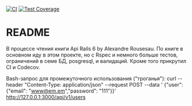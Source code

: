 [![CI](https://github.com/Lyams/book_api/actions/workflows/ci.yml/badge.svg)](https://github.com/Lyams/book_api/actions/workflows/ci.yml)
[![Test Coverage](https://codecov.io/gh/lyams/book_api/graph/badge.svg)](https://codecov.io/gh/lyams/book_api)
# README
В процессе чтения книги Api Rails 6 by Alexandre Rousesau.
По книге в основном иду в этом проекте, но с Rspec и немного
больше тестов, ограничений в семе БД, posgresql, и валидаций. Кроме того прикрутил CI и Codecov.

Bash-запрос для промежуточного использования ("троганья"):
curl --header "Content-Type: application/json" --request POST --data ' {"user": {"email": "www@em.em","password": "111"}}' http://127.0.0.1:3000/api/v1/users
